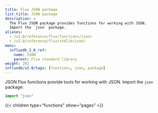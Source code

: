 ```yaml
---
title: Flux JSON package
list_title: JSON package
description: >
  The Flux JSON package provides functions for working with JSON.
  Import the `json` package.
aliases:
  - /v2.0/reference/flux/functions/json/
  - /v2.0/reference/flux/stdlib/json/
menu:
  influxdb_2_0_ref:
    name: JSON
    parent: Flux standard library
weight: 202
influxdb/v2.0/tags: [functions, json, package]
---
```


JSON Flux functions provide tools for working with JSON.
Import the `json` package:

```js
import "json"
```

{{< children type="functions" show="pages" >}}
